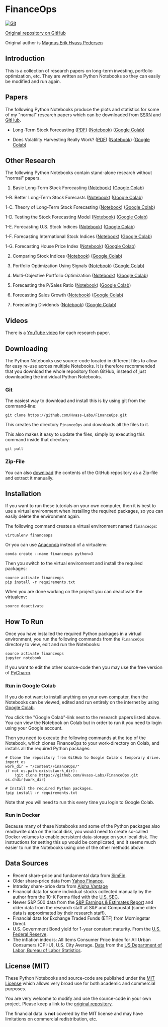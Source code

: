 # FinanceOps

[![Git](https://app.soluble.cloud/api/v1/public/badges/7b88f189-8e9e-4c42-be18-5d672daac680.svg?orgId=561911742905)](https://app.soluble.cloud/repos/details/github.com/mollypi/financeops?orgId=561911742905)  

[Original repository on GitHub](https://github.com/Hvass-Labs/FinanceOps)

Original author is [Magnus Erik Hvass Pedersen](http://www.hvass-labs.org)


## Introduction

This is a collection of research papers on long-term investing, portfolio
optimization, etc. They are written as Python Notebooks so they can easily be
modified and run again.


## Papers

The following Python Notebooks produce the plots and statistics for some of my
"normal" research papers which can be downloaded from
[SSRN](http://papers.ssrn.com/sol3/cf_dev/AbsByAuth.cfm?per_id=1993051)
and [GitHub](https://github.com/Hvass-Labs/Finance-Papers).

- Long-Term Stock Forecasting ([PDF](https://papers.ssrn.com/sol3/papers.cfm?abstract_id=3750775)) ([Notebook](https://github.com/Hvass-Labs/FinanceOps/blob/master/Paper_Long-Term_Stock_Forecasting.ipynb)) ([Google Colab](https://colab.research.google.com/github/Hvass-Labs/FinanceOps/blob/master/Paper_Long-Term_Stock_Forecasting.ipynb))

- Does Volatility Harvesting Really Work? ([PDF](https://papers.ssrn.com/sol3/papers.cfm?abstract_id=3847692)) ([Notebook](https://github.com/Hvass-Labs/FinanceOps/blob/master/Paper_Volatility_Harvesting.ipynb)) ([Google Colab](https://colab.research.google.com/github/Hvass-Labs/FinanceOps/blob/master/Paper_Volatility_Harvesting.ipynb))


## Other Research

The following Python Notebooks contain stand-alone research without "normal" papers.

1. Basic Long-Term Stock Forecasting ([Notebook](https://github.com/Hvass-Labs/FinanceOps/blob/master/01_Forecasting_Long-Term_Stock_Returns.ipynb)) ([Google Colab](https://colab.research.google.com/github/Hvass-Labs/FinanceOps/blob/master/01_Forecasting_Long-Term_Stock_Returns.ipynb))

1-B. Better Long-Term Stock Forecasts ([Notebook](https://github.com/Hvass-Labs/FinanceOps/blob/master/01B_Better_Long-Term_Stock_Forecasts.ipynb)) ([Google Colab](https://colab.research.google.com/github/Hvass-Labs/FinanceOps/blob/master/01B_Better_Long-Term_Stock_Forecasts.ipynb))

1-C. Theory of Long-Term Stock Forecasting ([Notebook](https://github.com/Hvass-Labs/FinanceOps/blob/master/01C_Theory_of_Long-Term_Stock_Forecasting.ipynb)) ([Google Colab](https://colab.research.google.com/github/Hvass-Labs/FinanceOps/blob/master/01C_Theory_of_Long-Term_Stock_Forecasting.ipynb))

1-D. Testing the Stock Forecasting Model ([Notebook](https://github.com/Hvass-Labs/FinanceOps/blob/master/01D_Testing_the_Stock_Forecasting_Model.ipynb)) ([Google Colab](https://colab.research.google.com/github/Hvass-Labs/FinanceOps/blob/master/01D_Testing_the_Stock_Forecasting_Model.ipynb))

1-E. Forecasting U.S. Stock Indices ([Notebook](https://github.com/Hvass-Labs/FinanceOps/blob/master/01E_Forecasting_US_Stock_Indices.ipynb)) ([Google Colab](https://colab.research.google.com/github/Hvass-Labs/FinanceOps/blob/master/01E_Forecasting_US_Stock_Indices.ipynb))

1-F. Forecasting International Stock Indices ([Notebook](https://github.com/Hvass-Labs/FinanceOps/blob/master/01F_Forecasting_Int_Stock_Indices.ipynb)) ([Google Colab](https://colab.research.google.com/github/Hvass-Labs/FinanceOps/blob/master/01F_Forecasting_Int_Stock_Indices.ipynb))

1-G. Forecasting House Price Index ([Notebook](https://github.com/Hvass-Labs/FinanceOps/blob/master/01G_Forecasting_House_Price_Index.ipynb)) ([Google Colab](https://colab.research.google.com/github/Hvass-Labs/FinanceOps/blob/master/01G_Forecasting_House_Price_Index.ipynb))

2. Comparing Stock Indices ([Notebook](https://github.com/Hvass-Labs/FinanceOps/blob/master/02_Comparing_Stock_Indices.ipynb)) ([Google Colab](https://colab.research.google.com/github/Hvass-Labs/FinanceOps/blob/master/02_Comparing_Stock_Indices.ipynb))

3. Portfolio Optimization Using Signals ([Notebook](https://github.com/Hvass-Labs/FinanceOps/blob/master/03_Portfolio_Optimization_Using_Signals.ipynb)) ([Google Colab](https://colab.research.google.com/github/Hvass-Labs/FinanceOps/blob/master/03_Portfolio_Optimization_Using_Signals.ipynb))

4. Multi-Objective Portfolio Optimization ([Notebook](https://github.com/Hvass-Labs/FinanceOps/blob/master/04_Multi-Objective_Portfolio_Optimization.ipynb)) ([Google Colab](https://colab.research.google.com/github/Hvass-Labs/FinanceOps/blob/master/04_Multi-Objective_Portfolio_Optimization.ipynb))

5. Forecasting the P/Sales Ratio ([Notebook](https://github.com/Hvass-Labs/FinanceOps/blob/master/05_Forecasting_PSales_Ratio.ipynb)) ([Google Colab](https://colab.research.google.com/github/Hvass-Labs/FinanceOps/blob/master/05_Forecasting_PSales_Ratio.ipynb))

6. Forecasting Sales Growth ([Notebook](https://github.com/Hvass-Labs/FinanceOps/blob/master/06_Forecasting_Sales_Growth.ipynb)) ([Google Colab](https://colab.research.google.com/github/Hvass-Labs/FinanceOps/blob/master/06_Forecasting_Sales_Growth.ipynb))

7. Forecasting Dividends ([Notebook](https://github.com/Hvass-Labs/FinanceOps/blob/master/07_Forecasting_Dividends.ipynb)) ([Google Colab](https://colab.research.google.com/github/Hvass-Labs/FinanceOps/blob/master/07_Forecasting_Dividends.ipynb))


## Videos

There is a [YouTube video](https://www.youtube.com/playlist?list=PL9Hr9sNUjfsmlHaWuVxIA0pKL1yjryR0Z) for each research paper.


## Downloading

The Python Notebooks use source-code located in different files to allow for easy re-use
across multiple Notebooks. It is therefore recommended that you download the whole
repository from GitHub, instead of just downloading the individual Python Notebooks.


### Git

The easiest way to download and install this is by using git from the command-line:

    git clone https://github.com/Hvass-Labs/FinanceOps.git

This creates the directory `FinanceOps` and downloads all the files to it.

This also makes it easy to update the files, simply by executing this command inside that directory:

    git pull


### Zip-File

You can also [download](https://github.com/Hvass-Labs/FinanceOps/archive/master.zip)
the contents of the GitHub repository as a Zip-file and extract it manually.


## Installation

If you want to run these tutorials on your own computer, then it is best
to use a virtual environment when installing the required packages,
so you can easily delete the environment again.

The following command creates a virtual environment named `financeops`:

    virtualenv financeops

Or you can use [Anaconda](https://www.anaconda.com/download) instead of a virtualenv:

    conda create --name financeops python=3

Then you switch to the virtual environment and install the required packages:

    source activate financeops
    pip install -r requirements.txt

When you are done working on the project you can deactivate the virtualenv:

    source deactivate


## How To Run

Once you have installed the required Python packages in a virtual environment,
you run the following commands from the `FinanceOps` directory to view, edit
and run the Notebooks:

    source activate financeops
    jupyter notebook

If you want to edit the other source-code then you may use the free version of
[PyCharm](https://www.jetbrains.com/pycharm/).


### Run in Google Colab

If you do not want to install anything on your own computer, then the Notebooks
can be viewed, edited and run entirely on the internet by using
[Google Colab](https://colab.research.google.com).

You click the "Google Colab"-link next to the research papers listed above.
You can view the Notebook on Colab but in order to run it you need to login using
your Google account.

Then you need to execute the following commands at the top of the Notebook,
which clones FinanceOps to your work-directory on Colab, and installs all the
required Python packages:

    # Clone the repository from GitHub to Google Colab's temporary drive.
    import os
    work_dir = "/content/FinanceOps/"
    if not os.path.exists(work_dir):
        !git clone https://github.com/Hvass-Labs/FinanceOps.git
    os.chdir(work_dir)

    # Install the required Python packages.
    !pip install -r requirements.txt

Note that you will need to run this every time you login to Google Colab.


### Run in Docker

Because many of these Notebooks and some of the Python packages also read/write
data on the local disk, you would need to create so-called Docker volumes to
enable persistent data-storage on your local disk. The instructions for setting
this up would be complicated, and it seems much easier to run the Notebooks
using one of the other methods above.


## Data Sources

- Recent share-price and fundamental data from [SimFin](https://github.com/SimFin/simfin).
- Older share-price data from [Yahoo Finance](https://finance.yahoo.com/quote/%5EGSPC/history?p=%5EGSPC).
- Intraday share-price data from [Alpha Vantage](https://www.alphavantage.co/)
- Financial data for some individual stocks collected manually by the author from the 10-K Forms filed with the [U.S. SEC](http://www.sec.gov/cgi-bin/browse-edgar?company=&match=&CIK=jnj&filenum=&State=&Country=&SIC=&owner=exclude&Find=Find+Companies&action=getcompany).
- Newer S&P 500 data from the [S&P Earnings & Estimates Report](http://www.spindices.com/documents/additional-material/sp-500-eps-est.xlsx) and older data from the research staff at S&P and Compustat (some older data is approximated by their research staff).
- Financial data for Exchange Traded Funds (ETF) from Morningstar Direct.
- U.S. Government Bond yield for 1-year constant maturity. From the [U.S. Federal Reserve](https://www.federalreserve.gov/datadownload/Choose.aspx?rel=H15).
- The inflation index is: All Items Consumer Price Index for All Urban Consumers (CPI-U), U.S. City Average.
  [Data](https://beta.bls.gov/dataQuery/find?fq=survey:%5Bcu%5D&s=popularity:D&q=CUUR0000SA0)
  from the [US Department of Labor, Bureau of Labor Statistics](http://www.bls.gov/cpi/data.htm).


## License (MIT)

These Python Notebooks and source-code are published under the [MIT License](https://github.com/Hvass-Labs/FinanceOps/blob/master/LICENSE)
which allows very broad use for both academic and commercial purposes.

You are very welcome to modify and use the source-code in your own project.
Please keep a link to the [original repository](https://github.com/Hvass-Labs/FinanceOps).

The financial data is **not** covered by the MIT license and may have limitations on commercial redistribution, etc.
